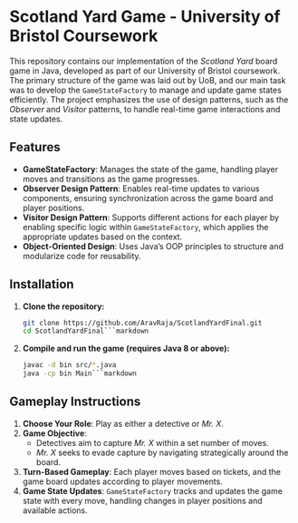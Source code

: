 # Scotland Yard Game - University of Bristol Coursework

This repository contains our implementation of the *Scotland Yard* board game in Java, developed as part of our University of Bristol coursework. The primary structure of the game was laid out by UoB, and our main task was to develop the `GameStateFactory` to manage and update game states efficiently. The project emphasizes the use of  design patterns, such as the *Observer* and *Visitor* patterns, to handle real-time game interactions and state updates.

## Features
- **GameStateFactory**: Manages the state of the game, handling player moves and transitions as the game progresses.
- **Observer Design Pattern**: Enables real-time updates to various components, ensuring synchronization across the game board and player positions.
- **Visitor Design Pattern**: Supports different actions for each player by enabling specific logic within `GameStateFactory`, which applies the appropriate updates based on the context.
- **Object-Oriented Design**: Uses Java’s OOP principles to structure and modularize code for reusability.

## Installation
1. **Clone the repository:**
   ```bash
   git clone https://github.com/AravRaja/ScotlandYardFinal.git
   cd ScotlandYardFinal```markdown
2. **Compile and run the game (requires Java 8 or above):**
   ```bash
   javac -d bin src/*.java
   java -cp bin Main```markdown
## Gameplay Instructions
1. **Choose Your Role**: Play as either a detective or *Mr. X*.
2. **Game Objective**:
   - Detectives aim to capture *Mr. X* within a set number of moves.
   - *Mr. X* seeks to evade capture by navigating strategically around the board.
3. **Turn-Based Gameplay**: Each player moves based on  tickets, and the game board updates according to player movements.
4. **Game State Updates**: `GameStateFactory`  tracks and updates the game state with every move, handling changes in player positions and available actions.
